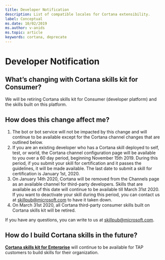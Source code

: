 ```yaml
---
title: Developer Notification
description: List of compatible locales for Cortana extensibility.
label: Conceptual
ms.date: 10/02/2019
ms.author: v-anids
ms.topic: article
keywords: cortana, deprecate
---
```

# Developer Notification

## What’s changing with Cortana skills kit for Consumer?

We will be retiring Cortana skills kit for Consumer (developer platform) and the skills built on this platform.

## How does this change affect me?
1. The bot or bot service will not be impacted by this change and will continue to be available except for the Cortana channel changes that are outlined below.
2. If you are an existing developer who has a Cortana skill deployed to self, test, or world, the Cortana channel configuration page will be available to you over a 60 day period, beginning November 15th 2019. During this period, if you submit your skill for certification and it passes the guidelines, it will be made available. The last date to submit a skill for certification is January 1st, 2020.
3. On January 14th 2020, Cortana will be removed from the Channels page as an available channel for third-party developers. Skills that are available as of this date will continue to be available till March 31st 2020. If you want to deactivate your skill during this period, you can contact us at skillpub@microsoft.com to have it taken down. 
4. On March 31st 2020, all Cortana third-party consumer skills built on Cortana skills kit will be retired. 	

If you have any questions, you can write to us at skillpub@microsoft.com.

## How do I build Cortana skills in the future?
[**Cortana skills kit for Enterprise**](../enterprise/overview.md) will continue to be available for TAP customers to build skills for their organization. 

